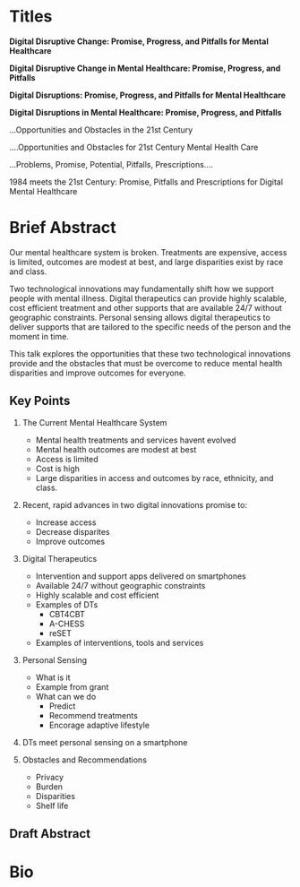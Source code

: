 # Titles
**Digital Disruptive Change: Promise, Progress, and Pitfalls for Mental Healthcare**

**Digital Disruptive Change in Mental Healthcare: Promise, Progress, and Pitfalls**

**Digital Disruptions: Promise, Progress, and Pitfalls for Mental Healthcare**

**Digital Disruptions in Mental Healthcare: Promise, Progress, and Pitfalls**




…Opportunities and Obstacles in the 21st Century

….Opportunities and Obstacles for 21st Century Mental Health Care

...Problems, Promise, Potential, Pitfalls, Prescriptions....

1984 meets the 21st Century: Promise, Pitfalls and Prescriptions for Digital Mental Healthcare

# Brief Abstract

Our mental healthcare system is broken.  Treatments are expensive, access is limited, outcomes are modest at best, and large disparities exist by race and class.

Two technological innovations may fundamentally shift how we support people with mental illness.  Digital therapeutics can provide highly scalable, cost efficient treatment and other supports that are available 24/7 without geographic constraints.  Personal sensing allows digital therapeutics to deliver supports that are tailored to the specific needs of the person and the moment in time.

This talk explores the opportunities that these two technological innovations provide and the obstacles that must be overcome to reduce mental health disparities and improve outcomes for everyone. 


## Key Points

1. The Current Mental Healthcare System
	* Mental health treatments and services havent evolved
    * Mental health outcomes are modest at best
    * Access is limited
    * Cost is high
    * Large disparities in access and outcomes by race, ethnicity, and class.  

2. Recent, rapid advances in two digital innovations promise to:
	* Increase access
	* Decrease disparites
	* Improve outcomes

3. Digital Therapeutics
    * Intervention and support apps delivered on smartphones
    * Available 24/7 without geographic constraints
    * Highly scalable and cost efficient
	* Examples of DTs
		* CBT4CBT
		* A-CHESS
		* reSET
	* Examples of interventions, tools and services

<!--Where does smartphone come in?  As part of evolution of DTs?  Need to have smartphone to increase access.  Need smartphone to be used by everyone to decrease access-->

<!-- Where does clinician dashboard come in?  Just a service until DTs meet personal sensing?-->

3. Personal Sensing
    * What is it
    * Example from grant
    * What can we do
	    * Predict
	    * Recommend treatments
	    * Encorage adaptive lifestyle

4.  DTs meet personal sensing on a smartphone
	
5. Obstacles and Recommendations
	* Privacy
	* Burden
	* Disparities
	* Shelf life

## Draft Abstract

# Bio